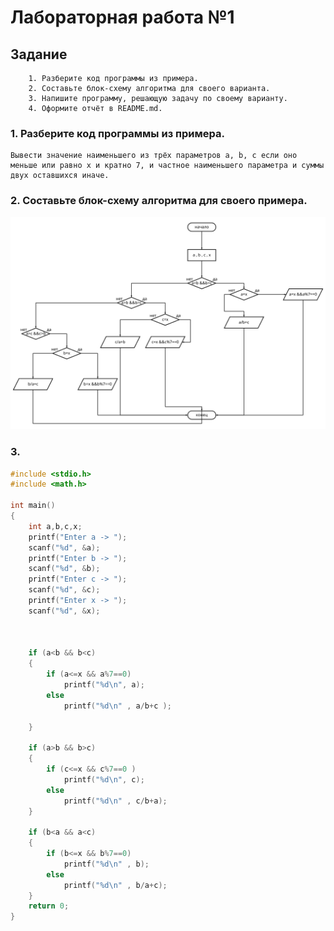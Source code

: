 # Лабораторная работа №1
## Задание 
```
    1. Разберите код программы из примера.
    2. Составьте блок-схему алгоритма для своего варианта.
    3. Напишите программу, решающую задачу по своему варианту.
    4. Оформите отчёт в README.md. 
```

### 1. Разберите код программы из примера. 
```
Вывести значение наименьшего из трёх параметров a, b, c если оно меньше или равно x и кратно 7, и частное наименьшего параметра и суммы двух оставшихся иначе.
```
### 2. Составьте блок-схему алгоритма для своего примера.
![Alt text](diagram.png)

### 3. 

```c
#include <stdio.h>
#include <math.h>

int main()
{
    int a,b,c,x;
    printf("Enter a -> ");
    scanf("%d", &a);
    printf("Enter b -> ");
    scanf("%d", &b);
    printf("Enter c -> ");
    scanf("%d", &c);
    printf("Enter x -> ");
    scanf("%d", &x);

    
    
    if (a<b && b<c)
    {
        if (a<=x && a%7==0)
            printf("%d\n", a);
        else
            printf("%d\n" , a/b+c );

    }

    if (a>b && b>c)
    {
        if (c<=x && c%7==0 )
            printf("%d\n", c);
        else
            printf("%d\n" , c/b+a);
    }

    if (b<a && a<c)
    {
        if (b<=x && b%7==0)
            printf("%d\n" , b);
        else
            printf("%d\n" , b/a+c);
    }
    return 0;
}
```